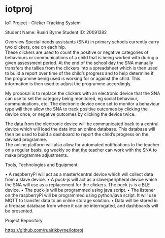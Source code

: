 # iotproj
IoT Project - Clicker Tracking System

Student Name:  Ruairi Byrne   	Student ID: 20091382

Overview
Special needs assistants (SNA) in primary schools currently carry two clickers, one on each hip.  
These clickers are used to count the positive or negative categories of behaviours or communications of a child that 
is being worked with during a given assessment period.  At the end of the school day the SNA manually transfers the 
tallies from the clickers into a spreadsheet which is then used to build a report over time of the child’s progress 
and to help determine if the programme being used is working for or against the child.  This information is then used 
to adjust the programme accordingly.

My proposal is to replace the clickers with an electronic device that the SNA can use to set the category 
being monitored, eg social behaviour, communications, etc.  The electronic device once set to monitor a behaviour 
type will then allow the SNA to track positive outcomes by clicking the device once, or negative outcomes by clicking 
the device twice.

The data from the electronic device will be communicated back to a central device which will load the data into an 
online database.  This database will then be used to build a dashboard to report the child’s progress on the devised programme.  
The online platform will also allow for automated notifications to the teacher on a regular basis, eg weekly so that the teacher 
can work with the SNA to make programme adjustments.

Tools, Technologies and Equipment

•	A raspberryPi will act as a master/central device which will collect data from a slave device.
•	A puck-js will act as a slave/peripheral device which the SNA will use as a replacement for the clickers.  The puck-js is a BLE device.
•	The puck-js will be programmed using java script.
•	The listener on the raspberryPi will be programmed using python/java script.  It will use MQTT to transfer data to an online storage solution.
•	Data will be stored in a firebase database from where it can be interrogated, and dashboards will be presented.

Project Repository

https://github.com/ruairikbyrne/iotproj

